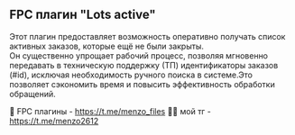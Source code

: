 ## FPC плагин "Lots active"

Этот плагин предоставляет возможность оперативно получать список активных заказов, которые ещё не были закрыты.  
Он существенно упрощает рабочий процесс, позволяя мгновенно передавать в техническую поддержку (ТП) идентификаторы заказов (#id), исключая необходимость ручного поиска в системе.Это позволяет сэкономить время и повысить эффективность обработки обращений.

📂 FPC плагины - https://t.me/menzo_files
🧑‍💻 мой тг - https://t.me/menzo2612